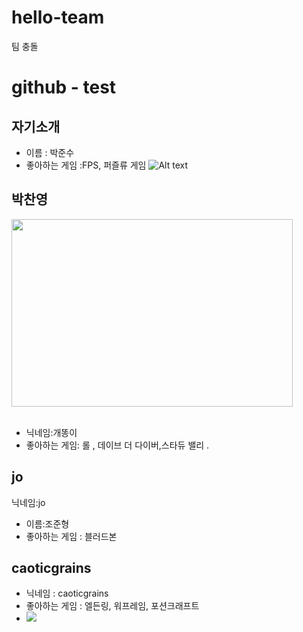# hello-team
팀 충돌 


# github - test
## 자기소개
* 이름 : 박준수
* 좋아하는 게임 :FPS, 퍼즐류 게임
![Alt text](C:\Users\Cadi\Desktop\image\"jangu.jpeg")

## 박찬영
<img src="https://www.google.com/url?sa=i&url=https%3A%2F%2Fkr.pinterest.com%2Fpin%2Fliiustration--369084131972540937%2F&psig=AOvVaw3AxmvzBii3jh2_1O94jHAU&ust=1737508522971000&source=images&cd=vfe&opi=89978449&ved=0CBEQjRxqFwoTCNjepOTRhYsDFQAAAAAdAAAAABAI" width="450px" height="300px"/></img>
<br></br>
* 닉네임:개똥이
* 좋아하는 게임: 롤 , 데이브 더 다이버,스타듀 밸리 .


## jo
닉네임:jo
* 이름:조준형
* 좋아하는 게임 : 블러드본

## caoticgrains
* 닉네임 : caoticgrains
* 좋아하는 게임 : 엘든링, 워프레임, 포션크래프트
* <img src="https://storage.googleapis.com/oceanwide_web/media-dynamic/cache/widen_1100_progressive/v2-gallery_media/media60269f02176e2768416628.jpg"></img>
